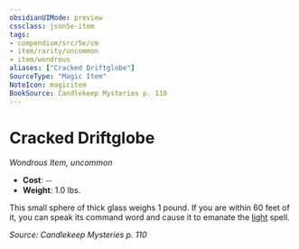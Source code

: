 ```yaml
---
obsidianUIMode: preview
cssclass: json5e-item
tags:
- compendium/src/5e/cm
- item/rarity/uncommon
- item/wondrous
aliases: ["Cracked Driftglobe"]
SourceType: "Magic Item"
NoteIcon: magicitem
BookSource: Candlekeep Mysteries p. 110
---
```

# Cracked Driftglobe
*Wondrous Item, uncommon*  

- **Cost**: ⏤
- **Weight**: 1.0 lbs.

This small sphere of thick glass weighs 1 pound. If you are within 60 feet of it, you can speak its command word and cause it to emanate the [light](/2-Mechanics/CLI/spells/light.md) spell.

*Source: Candlekeep Mysteries p. 110*